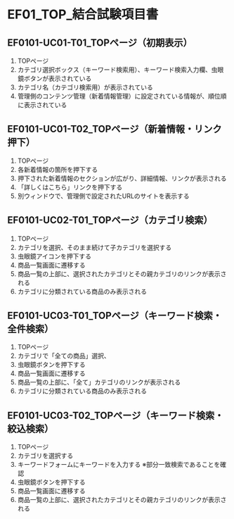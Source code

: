 # EF01_TOP_結合試験項目書

## EF0101-UC01-T01_TOPページ（初期表示）

1. TOPページ
1. カテゴリ選択ボックス（キーワード検索用）、キーワード検索入力欄、虫眼鏡ボタンが表示されている
1. カテゴリ名（カテゴリ検索用）が表示されている
1. 管理側のコンテンツ管理（新着情報管理）に設定されている情報が、順位順に表示されている

## EF0101-UC01-T02_TOPページ（新着情報・リンク押下）

1. TOPページ
1. 各新着情報の箇所を押下する
1. 押下された新着情報のセクションが広がり、詳細情報、リンクが表示される
1. 「詳しくはこちら」リンクを押下する
1. 別ウィンドウで、管理側で設定されたURLのサイトを表示する

## EF0101-UC02-T01_TOPページ（カテゴリ検索）

1. TOPページ
1. カテゴリを選択、そのまま続けて子カテゴリを選択する
1. 虫眼鏡アイコンを押下する
1. 商品一覧画面に遷移する
1. 商品一覧の上部に、選択されたカテゴリとその親カテゴリのリンクが表示される
1. カテゴリに分類されている商品のみ表示される

## EF0101-UC03-T01_TOPページ（キーワード検索・全件検索）

1. TOPページ
1. カテゴリで「全ての商品」選択、
1. 虫眼鏡ボタンを押下する
1. 商品一覧画面に遷移する
1. 商品一覧の上部に、「全て」カテゴリのリンクが表示される
1. カテゴリに分類されている商品のみ表示される

## EF0101-UC03-T02_TOPページ（キーワード検索・絞込検索）

1. TOPページ
1. カテゴリを選択する
1. キーワードフォームにキーワードを入力する ※部分一致検索であることを確認
1. 虫眼鏡ボタンを押下する
1. 商品一覧画面に遷移する
1. 商品一覧の上部に、選択されたカテゴリとその親カテゴリのリンクが表示される
